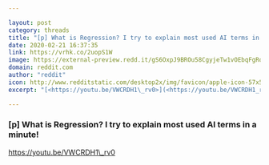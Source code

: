 ```yaml
---

layout: post
category: threads
title: "[p] What is Regression? I try to explain most used AI terms in a minute!"
date: 2020-02-21 16:37:35
link: https://vrhk.co/2uopS1W
image: https://external-preview.redd.it/gS6OxpJ9BROu58CgyjeTw1vOEbqFgRq5pnNZJLEDnMc.jpg?width=480&height=251.308900524&auto=webp&s=d7f12f621bf028ce50416db38c1e68b01c930780
domain: reddit.com
author: "reddit"
icon: http://www.redditstatic.com/desktop2x/img/favicon/apple-icon-57x57.png
excerpt: "[<https://youtu.be/VWCRDH1\_rv0>](<https://youtu.be/VWCRDH1_rv0>)"

---
```


### [p] What is Regression? I try to explain most used AI terms in a minute!

[<https://youtu.be/VWCRDH1\_rv0>](<https://youtu.be/VWCRDH1_rv0>)